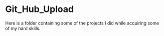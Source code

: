 # Git_Hub_Upload
Here is a folder containing some of the projects I did while acquiring some of my hard skills.
